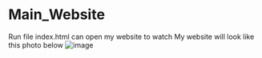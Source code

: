# Main_Website
Run file index.html can open my website to watch
My website will look like this photo below
![image](https://user-images.githubusercontent.com/101447275/230769631-c9bfce55-34ae-4a2c-a760-d745e4c5d0ac.png)
